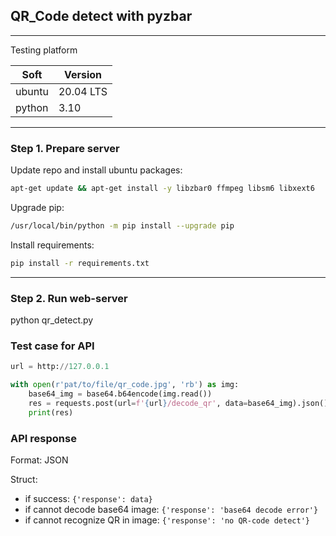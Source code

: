 ## QR_Code detect with pyzbar

---
Testing platform

| Soft   | Version   |
|--------|-----------|
| ubuntu | 20.04 LTS |
| python | 3.10      |

---

### Step 1. Prepare server 

Update repo and install ubuntu packages:
```bash
apt-get update && apt-get install -y libzbar0 ffmpeg libsm6 libxext6
```

Upgrade pip:
```bash
/usr/local/bin/python -m pip install --upgrade pip
```

Install requirements:
```bash
pip install -r requirements.txt
```
---

### Step 2. Run web-server

python qr_detect.py

### Test case for API

```python
url = http://127.0.0.1

with open(r'pat/to/file/qr_code.jpg', 'rb') as img:
    base64_img = base64.b64encode(img.read())
    res = requests.post(url=f'{url}/decode_qr', data=base64_img).json()
    print(res)
```

### API response

Format: JSON

Struct: 
 - if success: `{'response': data}`
 - if cannot decode base64 image: `{'response': 'base64 decode error'}`
 - if cannot recognize QR in image: `{'response': 'no QR-code detect'}`
